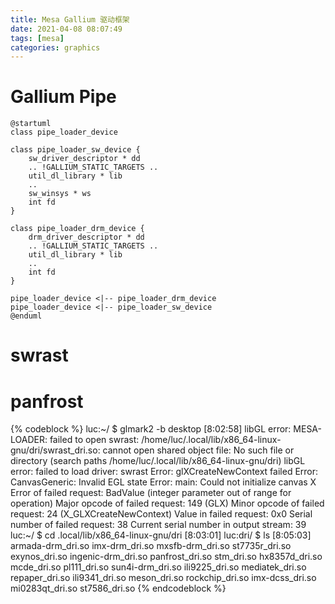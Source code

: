 ```yaml
---
title: Mesa Gallium 驱动框架
date: 2021-04-08 08:07:49
tags: [mesa]
categories: graphics
---
```


# Gallium Pipe
```plantuml
@startuml
class pipe_loader_device

class pipe_loader_sw_device {
    sw_driver_descriptor * dd
    .. !GALLIUM_STATIC_TARGETS ..
    util_dl_library * lib
    ..
    sw_winsys * ws
    int fd
}

class pipe_loader_drm_device {
    drm_driver_descriptor * dd
    .. !GALLIUM_STATIC_TARGETS ..
    util_dl_library * lib
    ..
    int fd
}

pipe_loader_device <|-- pipe_loader_drm_device
pipe_loader_device <|-- pipe_loader_sw_device
@enduml
```

# swrast

# panfrost

{% codeblock %}
luc:~/ $ glmark2 -b desktop                                           [8:02:58]
libGL error: MESA-LOADER: failed to open swrast: /home/luc/.local/lib/x86_64-linux-gnu/dri/swrast_dri.so: cannot open shared object file: No such file or directory (search paths /home/luc/.local/lib/x86_64-linux-gnu/dri)
libGL error: failed to load driver: swrast
Error: glXCreateNewContext failed
Error: CanvasGeneric: Invalid EGL state
Error: main: Could not initialize canvas
X Error of failed request:  BadValue (integer parameter out of range for operation)
  Major opcode of failed request:  149 (GLX)
  Minor opcode of failed request:  24 (X_GLXCreateNewContext)
  Value in failed request:  0x0
  Serial number of failed request:  38
  Current serial number in output stream:  39
luc:~/ $ cd .local/lib/x86_64-linux-gnu/dri                           [8:03:01]
luc:dri/ $ ls                                                         [8:05:03]
armada-drm_dri.so  imx-drm_dri.so      mxsfb-drm_dri.so  st7735r_dri.so
exynos_dri.so      ingenic-drm_dri.so  panfrost_dri.so   stm_dri.so
hx8357d_dri.so     mcde_dri.so         pl111_dri.so      sun4i-drm_dri.so
ili9225_dri.so     mediatek_dri.so     repaper_dri.so
ili9341_dri.so     meson_dri.so        rockchip_dri.so
imx-dcss_dri.so    mi0283qt_dri.so     st7586_dri.so
{% endcodeblock %}
